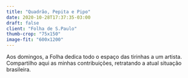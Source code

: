 ```yaml
---
title: "Quadrão, Pepita e Pipo"
date: 2020-10-28T17:37:35-03:00
draft: false
client: "Folha de S.Paulo"
thumb-crop: "75x150"
image-fit: "600x1200"
---
```


Aos domingos, a Folha dedica todo o espaço das tirinhas a um artista. Compartilho aqui as minhas contribuições, retratando a atual situação brasileira.

